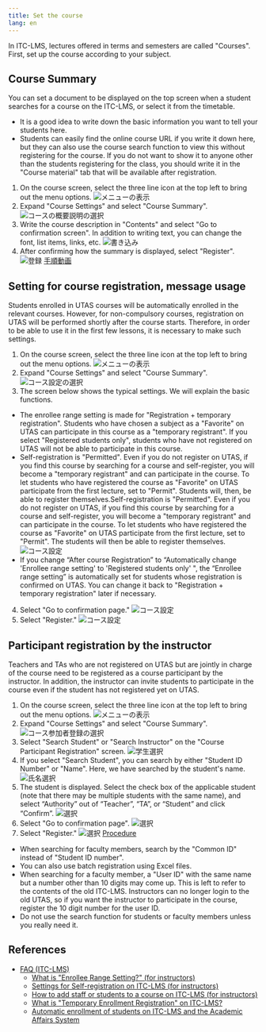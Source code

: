 ```yaml
---
title: Set the course
lang: en
---
```

In ITC-LMS, lectures offered in terms and semesters are called "Courses". First, set up the course according to your subject.

## Course Summary

You can set a document to be displayed on the top screen when a student searches for a course on the ITC-LMS, or select it from the timetable.

* It is a good idea to write down the basic information you want to tell your students here.
* Students can easily find the online course URL if you write it down here, but they can also use the course search function to view this without registering for the course. If you do not want to show it to anyone other than the students registering for the class, you should write it in the "Course material" tab that will be available after registration.

1. On the course screen, select the three line icon at the top left to bring out the menu options.
![メニューの表示](cs1.png)
2. Expand "Course Settings" and select "Course Summary".
![コースの概要説明の選択](cs2.png)
3. Write the course description in "Contents" and select "Go to confirmation screen". In addition to writing text, you can change the font, list items, links, etc.
![書き込み](cs3.png)
4. After confirming how the summary is displayed, select "Register".
![登録](cs4.png)
[手順動画](https://youtu.be/Sdqtw2m1j48)

## Setting for course registration, message usage

Students enrolled in UTAS courses will be automatically enrolled in the relevant courses. However, for non-compulsory courses, registration on UTAS will be performed shortly after the course starts. Therefore, in order to be able to use it in the first few lessons, it is necessary to make such settings.

1. On the course screen, select the three line icon at the top left to bring out the menu options.
![メニューの表示](cs1.png)
2. Expand "Course Settings" and select "Course Summary". 
![コース設定の選択](cs5.png)
3. The screen below shows the typical settings. We will explain the basic functions.
  * The enrollee range setting is made for  "Registration + temporary registration". Students who have chosen a subject as a "Favorite" on UTAS can participate in this course as a "temporary registrant". If you select "Registered students only", students who have not registered on UTAS will not be able to participate in this course.
  * Self-registration is "Permitted". Even if you do not register on UTAS, if you find this course by searching for a course and self-register, you will become a "temporary registrant" and can participate in the course. To let students who have registered the course as  "Favorite" on UTAS participate from the first lecture, set to "Permit". Students will, then, be able to register themselves.Self-registration is "Permitted". Even if you do not register on UTAS, if you find this course by searching for a course and self-register, you will become a "temporary registrant" and can participate in the course. To let students who have registered the course as  "Favorite" on UTAS participate from the first lecture, set to "Permit". The students will then be able to register themselves.
![コース設定](cs6.png)
  * If you change “After course Registration” to “Automatically change 'Enrollee range setting' to 'Registered students only' ", the “Enrollee range setting” is automatically set for students whose registration is confirmed on UTAS. You can change it back to "Registration + temporary registration" later if necessary.
4. Select "Go to confirmation page." 
![コース設定](cs7.png)
5. Select "Register."
![コース設定](cs8.png)


<!-- 
コース設定 -> コース設定で編集する
「履修者範囲設定」，「自己登録」，「履修確定以降」，「メッセージ利用」についてお勧め設定と，変更するとどうなるかの説明をする
-->

## Participant registration by the instructor
Teachers and TAs who are not registered on UTAS but are jointly in charge of the course need to be registered as a course participant by the instructor. In addition, the instructor can invite students to participate in the course even if the student has not registered yet on UTAS.

1. On the course screen, select the three line icon at the top left to bring out the menu options.
![メニューの表示](cs1.png)
2. Expand "Course Settings" and select "Course Summary".
![コース参加者登録の選択](cs9.png)
3. Select "Search Student" or "Search Instructor" on the "Course Participant Registration" screen.
![学生選択](cs10.png)
4. If you select "Search Student", you can search by either "Student ID Number" or "Name". Here, we have searched by the student's name.
![氏名選択](cs11.png)
5. The student is displayed. Select the check box of the applicable student (note that there may be multiple students with the same name), and select “Authority” out of “Teacher”, “TA”, or “Student” and click “Confirm”. 
![選択](cs12.png)
7. Select "Go to confirmation page".
![選択](cs13.png)
8. Select "Register."
![選択](cs14.png)
[Procedure](https://youtu.be/TYCXBRzPpAA)

* When searching for faculty members, search by the "Common ID" instead of "Student ID number".
* You can also use batch registration using Excel files.
* When searching for a faculty member, a "User ID" with the same name but a number other than 10 digits may come up. This is left to refer to the contents of the old ITC-LMS.  Instructors can no longer login to the old UTAS, so if you want the instructor to participate in the course, register the  10 digit number for the user ID.
* Do not use the search function for students or faculty members unless you really need it.

<!-- 
コース参加者登録で何ができるか．TAや他の担当教員の登録．
自己登録を許さない場合での手動登録などの説明
-->

## References
* <a href="https://www.ecc.u-tokyo.ac.jp/itc-lms/faq.html">FAQ (ITC-LMS)</a>
  * <a href="https://www.ecc.u-tokyo.ac.jp/announcement/2015/08/11_2065.html">What is "Enrollee Range Setting?" (for instructors)</a>
  * <a href="https://www.ecc.u-tokyo.ac.jp/announcement/2014/04/16_1870.html">Settings for Self-registration on ITC-LMS (for instructors)</a>
  * <a href="https://www.ecc.u-tokyo.ac.jp/announcement/2015/03/10_2012.html">How to add staff or students to a course on ITC-LMS (for instructors) </a>
  * <a href="https://www.ecc.u-tokyo.ac.jp/announcement/2015/08/11_2066.html">What is "Temporary Enrollment Registration" on ITC-LMS? </a>
  * <a href="https://www.ecc.u-tokyo.ac.jp/announcement/2014/04/16_1863.html">Automatic enrollment of students on ITC-LMS and the Academic Affairs System</a>
